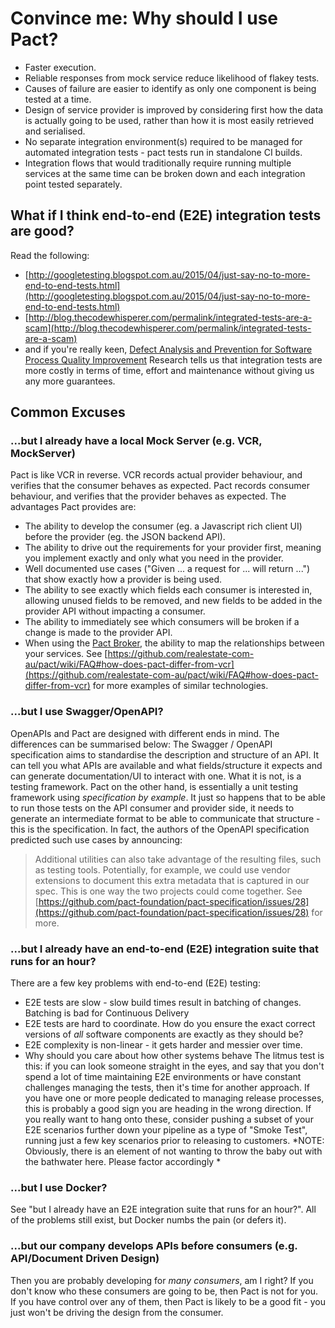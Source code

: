 # Convince me: Why should I use Pact?
* Faster execution.
* Reliable responses from mock service reduce likelihood of flakey tests.
* Causes of failure are easier to identify as only one component is being tested at a time.
* Design of service provider is improved by considering first how the data is actually going to be used, rather than how it is most easily retrieved and serialised.
* No separate integration environment(s) required to be managed for automated integration tests - pact tests run in standalone CI builds.
* Integration flows that would traditionally require running multiple services at the same time can be broken down and each integration point tested separately.
## What if I think end-to-end (E2E) integration tests are good?
Read the following:
* [http://googletesting.blogspot.com.au/2015/04/just-say-no-to-more-end-to-end-tests.html](http://googletesting.blogspot.com.au/2015/04/just-say-no-to-more-end-to-end-tests.html)
* [http://blog.thecodewhisperer.com/permalink/integrated-tests-are-a-scam](http://blog.thecodewhisperer.com/permalink/integrated-tests-are-a-scam)
* and if you're really keen, [Defect Analysis and Prevention for Software Process Quality Improvement](http://www.ijcaonline.org/volume8/number7/pxc3871759.pdf)
Research tells us that integration tests are more costly in terms of time, effort and maintenance without giving us any more guarantees.
## Common Excuses
### ...but I already have a local Mock Server (e.g. VCR, MockServer)
Pact is like VCR in reverse. VCR records actual provider behaviour, and verifies that the consumer behaves as expected. Pact records consumer behaviour, and verifies that the provider behaves as expected. The advantages Pact provides are:
* The ability to develop the consumer (eg. a Javascript rich client UI) before the provider (eg. the JSON backend API).
* The ability to drive out the requirements for your provider first, meaning you implement exactly and only what you need in the provider.
* Well documented use cases ("Given ... a request for ... will return ...") that show exactly how a provider is being used.
* The ability to see exactly which fields each consumer is interested in, allowing unused fields to be removed, and new fields to be added in the provider API without impacting a consumer.
* The ability to immediately see which consumers will be broken if a change is made to the provider API.
* When using the [Pact Broker](https://github.com/bethesque/pact_broker), the ability to map the relationships between your services.
See [https://github.com/realestate-com-au/pact/wiki/FAQ#how-does-pact-differ-from-vcr](https://github.com/realestate-com-au/pact/wiki/FAQ#how-does-pact-differ-from-vcr) for more examples of similar technologies.
### ...but I use Swagger/OpenAPI?
OpenAPIs and Pact are designed with different ends in mind. The differences can be summarised below:
The Swagger / OpenAPI specification aims to standardise the description and structure of an API. It can tell you what APIs are available and what fields/structure it expects and can generate documentation/UI to interact with one. What it is not, is a testing framework.
Pact on the other hand, is essentially a unit testing framework using _specification by example_. It just so happens that to be able to run those tests on the API consumer and provider side, it needs to generate an intermediate format to be able to communicate that structure - this is the specification.
In fact, the authors of the OpenAPI specification predicted such use cases by announcing:
> Additional utilities can also take advantage of the resulting files, such as testing tools.
Potentially, for example, we could use vendor extensions to document this extra metadata that is captured in our spec. This is one way the two projects could come together.
See [https://github.com/pact-foundation/pact-specification/issues/28](https://github.com/pact-foundation/pact-specification/issues/28) for more.
### ...but I already have an end-to-end (E2E) integration suite that runs for an hour?
There are a few key problems with end-to-end (E2E) testing:
* E2E tests are slow - slow build times result in batching of changes. Batching is bad for Continuous Delivery
* E2E tests are hard to coordinate. How do you ensure the exact correct versions of _all_ software components are exactly as they should be?
* E2E complexity is non-linear - it gets harder and messier over time.
* Why should you care about how other systems behave
The litmus test is this: if you can look someone straight in the eyes, and say that you don't spend a lot of time maintaining E2E environments or have constant challenges managing the tests, then it's time for another approach. If you have one or more people dedicated to managing release processes, this is probably a good sign you are heading in the wrong direction.
If you really want to hang onto these, consider pushing a subset of your E2E scenarios further down your pipeline as a type of "Smoke Test", running just a few key scenarios prior to releasing to customers.
*NOTE: Obviously, there is an element of not wanting to throw the baby out with the bathwater here. Please factor accordingly *
### ...but I use Docker?
See "but I already have an E2E integration suite that runs for an hour?". All of the problems still exist, but Docker numbs the pain (or defers it).
### ...but our company develops APIs before consumers (e.g. API/Document Driven Design)
Then you are probably developing for _many consumers_, am I right? If you don't know who these consumers are going to be, then Pact is not for you. If you have control over any of them, then Pact is likely to be a good fit - you just won't be driving the design from the consumer.
